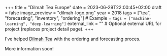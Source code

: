 +++
title = "Dilmah Tea Europe"
date = 2023-06-29T22:00:45+02:00
draft = false
image_preview = "dilmah-logo.png"
year = 2018 
tags = ["tea", "forecasting", "inventory", "ordering"] # Example = `tags = ["machine-learning", "deep-learning"]`
external_link = "" # Optional external URL for project (replaces project detail page).
+++

I've helped [Dilmah Tea](https://www.dilmahtea.nl/) with the ordering and forecasting proces. 

More information soon! 